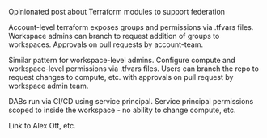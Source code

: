 Opinionated post about Terraform modules to support federation

Account-level terraform exposes groups and permissions via .tfvars files. Workspace admins can branch to request addition of groups to workspaces. Approvals on pull requests by account-team.

Similar pattern for workspace-level admins. Configure compute and workspace-level permissions via .tfvars files. Users can branch the repo to request changes to compute, etc. with approvals on pull request by workspace admin team. 

DABs run via CI/CD using service principal. Service principal permissions scoped to inside the workspace - no ability to change compute, etc.

Link to Alex Ott, etc.


